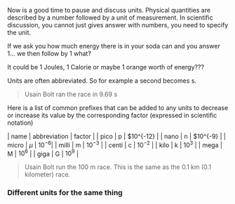 Now is a good time to pause and discuss units. Physical quantities are described by a number followed by a unit of measurement. In scientific discussion, you cannot just gives answer with numbers, you need to specify the unit.

If we ask you how much energy there is in your soda can and you answer 1... we then follow by 1 what?

It could be 1 Joules, 1 Calorie or maybe 1 orange worth of energy???

Units are often abbreviated. So for example a second becomes s. 

> Usain Bolt ran the race in 9.69 s

Here is a list of common prefixes that can be added to any units to decrease or increase its value by the corresponding factor (expressed in scientific notation)
 
| name | abbreviation | factor |
| pico | p | $10^{-12} |
| nano | n | $10^{-9} |
| micro | $\mu$ | $10^{-6}$|
| milli | m | $10^{-3}$ | 
| centi | c | $10^{-2}$ |
| kilo | k | $10^3$ |
| mega | M | $10^6$ |
| giga | G | $10^9$ |

> Usain Bolt run the 100 m race. This is the same as the 0.1 km (0.1 kilometer) race. 

### Different units for the same thing